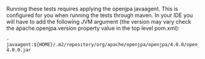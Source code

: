 
Running these tests requires applying the openjpa javaagent. This is configured for you when running the tests through maven. 
In your IDE you will have to add the following JVM argument (the version may vary check the apache.openjpa.version property value in the top level pom.xml): 

```
-javaagent:${HOME}/.m2/repository/org/apache/openjpa/openjpa/4.0.0/openjpa-4.0.0.jar
```